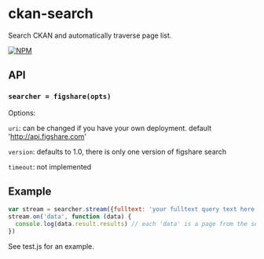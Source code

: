 # ckan-search

Search CKAN and automatically traverse page list.

[![NPM](https://nodei.co/npm/ckan-search.png)](https://nodei.co/npm/ckan-search/)

## API

### `searcher = figshare(opts)`

Options:

`uri`: can be changed if you have your own deployment. default 'http://api.figshare.com'

`version`: defaults to 1.0, there is only one version of figshare search

`timeout`: not implemented

## Example
```js
var stream = searcher.stream({fulltext: 'your fulltext query text here'})
stream.on('data', function (data) {
  console.log(data.result.results) // each 'data' is a page from the search api
})
```

See test.js for an example.
